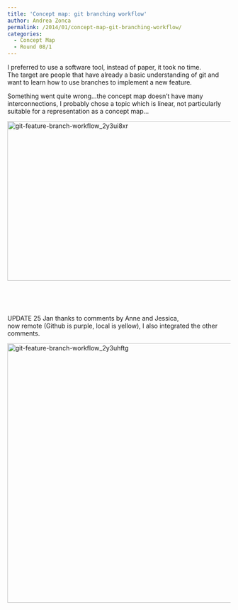 ```yaml
---
title: 'Concept map: git branching workflow'
author: Andrea Zonca
permalink: /2014/01/concept-map-git-branching-workflow/
categories:
  - Concept Map
  - Round 08/1
---
```

I preferred to use a software tool, instead of paper, it took no time.  
The target are people that have already a basic understanding of git and want to learn how to use branches to implement a new feature.

<!--more-->Something went quite wrong&#8230;the concept map doesn&#8217;t have many interconnections, I probably chose a topic which is linear, not particularly suitable for a representation as a concept map&#8230;

[<img class="alignnone  wp-image-5559" alt="git-feature-branch-workflow_2y3ui8xr" src="http://teaching.software-carpentry.org/wp-content/uploads/2014/01/git-feature-branch-workflow_2y3ui8xr.jpg" width="743" height="359" />][1]

&nbsp;

&nbsp;

UPDATE 25 Jan thanks to comments by Anne and Jessica,  
now remote (Github is purple, local is yellow), I also integrated the other comments.

[<img class="alignnone size-full wp-image-5688" alt="git-feature-branch-workflow_2y3uhftg" src="http://teaching.software-carpentry.org/wp-content/uploads/2014/01/git-feature-branch-workflow_2y3uhftg.jpg" width="1060" height="584" />][2]

 [1]: http://teaching.software-carpentry.org/wp-content/uploads/2014/01/git-feature-branch-workflow_2y3ui8xr.jpg
 [2]: http://teaching.software-carpentry.org/wp-content/uploads/2014/01/git-feature-branch-workflow_2y3uhftg.jpg
